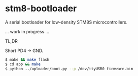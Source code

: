 # stm8-bootloader
A serial bootloader for low-density STM8S microcontrollers.

... work in progress ...

TL;DR

Short PD4 -> GND.
``` bash
$ make && make flash
$ cd app && make
$ python ../uploader/boot.py --p /dev/ttyUSB0 firmware.bin
```
